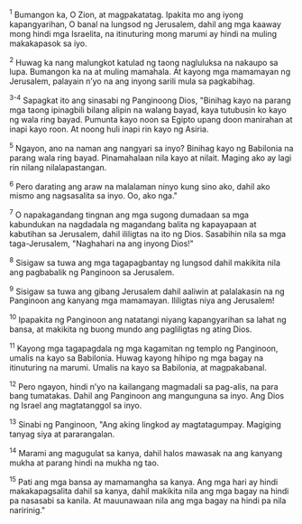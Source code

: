 <sup>1</sup>
Bumangon ka, O Zion, at magpakatatag. Ipakita mo ang iyong kapangyarihan, O banal na lungsod ng Jerusalem, dahil ang mga kaaway mong hindi mga Israelita, na itinuturing mong marumi ay hindi na muling makakapasok sa iyo. 

<sup>2</sup>
Huwag ka nang malungkot katulad ng taong nagluluksa na nakaupo sa lupa. Bumangon ka na at muling mamahala. At kayong mga mamamayan ng Jerusalem, palayain nʼyo na ang inyong sarili mula sa pagkabihag.

<sup>3-4</sup>
Sapagkat ito ang sinasabi ng Panginoong Dios, "Binihag kayo na parang mga taong ipinagbili bilang alipin na walang bayad, kaya tutubusin ko kayo ng wala ring bayad. Pumunta kayo noon sa Egipto upang doon manirahan at inapi kayo roon. At noong huli inapi rin kayo ng Asiria. 

<sup>5</sup>
Ngayon, ano na naman ang nangyari sa inyo? Binihag kayo ng Babilonia na parang wala ring bayad. Pinamahalaan nila kayo at nilait. Maging ako ay lagi rin nilang nilalapastangan. 

<sup>6</sup>
Pero darating ang araw na malalaman ninyo kung sino ako, dahil ako mismo ang nagsasalita sa inyo. Oo, ako nga." 

<sup>7</sup>
O napakagandang tingnan ang mga sugong dumadaan sa mga kabundukan na nagdadala ng magandang balita ng kapayapaan at kabutihan sa Jerusalem, dahil ililigtas na ito ng Dios. Sasabihin nila sa mga taga-Jerusalem, "Naghahari na ang inyong Dios!" 

<sup>8</sup>
Sisigaw sa tuwa ang mga tagapagbantay ng lungsod dahil makikita nila ang pagbabalik ng Panginoon sa Jerusalem. 

<sup>9</sup>
Sisigaw sa tuwa ang gibang Jerusalem dahil aaliwin at palalakasin na ng Panginoon ang kanyang mga mamamayan. Ililigtas niya ang Jerusalem! 

<sup>10</sup>
Ipapakita ng Panginoon ang natatangi niyang kapangyarihan sa lahat ng bansa, at makikita ng buong mundo ang pagliligtas ng ating Dios. 

<sup>11</sup>
Kayong mga tagapagdala ng mga kagamitan ng templo ng Panginoon, umalis na kayo sa Babilonia. Huwag kayong hihipo ng mga bagay na itinuturing na marumi. Umalis na kayo sa Babilonia, at magpakabanal. 

<sup>12</sup>
Pero ngayon, hindi nʼyo na kailangang magmadali sa pag-alis, na para bang tumatakas. Dahil ang Panginoon ang mangunguna sa inyo. Ang Dios ng Israel ang magtatanggol sa inyo.

<sup>13</sup>
Sinabi ng Panginoon, "Ang aking lingkod ay magtatagumpay. Magiging tanyag siya at pararangalan. 

<sup>14</sup>
Marami ang magugulat sa kanya, dahil halos mawasak na ang kanyang mukha at parang hindi na mukha ng tao. 

<sup>15</sup>
Pati ang mga bansa ay mamamangha sa kanya. Ang mga hari ay hindi makakapagsalita dahil sa kanya, dahil makikita nila ang mga bagay na hindi pa nasasabi sa kanila. At mauunawaan nila ang mga bagay na hindi pa nila naririnig."